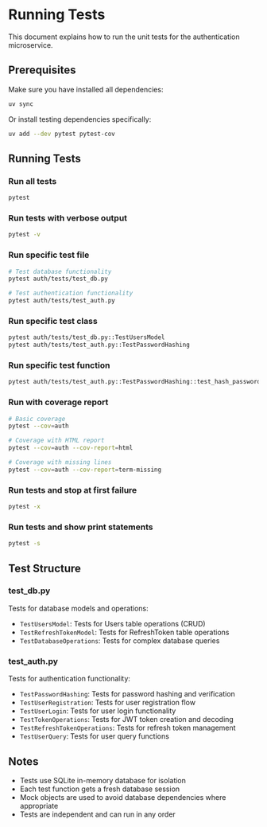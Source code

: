 # Running Tests

This document explains how to run the unit tests for the authentication microservice.

## Prerequisites

Make sure you have installed all dependencies:

```bash
uv sync
```

Or install testing dependencies specifically:

```bash
uv add --dev pytest pytest-cov
```

## Running Tests

### Run all tests
```bash
pytest
```

### Run tests with verbose output
```bash
pytest -v
```

### Run specific test file
```bash
# Test database functionality
pytest auth/tests/test_db.py

# Test authentication functionality
pytest auth/tests/test_auth.py
```

### Run specific test class
```bash
pytest auth/tests/test_db.py::TestUsersModel
pytest auth/tests/test_auth.py::TestPasswordHashing
```

### Run specific test function
```bash
pytest auth/tests/test_auth.py::TestPasswordHashing::test_hash_password
```

### Run with coverage report
```bash
# Basic coverage
pytest --cov=auth

# Coverage with HTML report
pytest --cov=auth --cov-report=html

# Coverage with missing lines
pytest --cov=auth --cov-report=term-missing
```

### Run tests and stop at first failure
```bash
pytest -x
```

### Run tests and show print statements
```bash
pytest -s
```

## Test Structure

### test_db.py
Tests for database models and operations:
- `TestUsersModel`: Tests for Users table operations (CRUD)
- `TestRefreshTokenModel`: Tests for RefreshToken table operations
- `TestDatabaseOperations`: Tests for complex database queries

### test_auth.py
Tests for authentication functionality:
- `TestPasswordHashing`: Tests for password hashing and verification
- `TestUserRegistration`: Tests for user registration flow
- `TestUserLogin`: Tests for user login functionality
- `TestTokenOperations`: Tests for JWT token creation and decoding
- `TestRefreshTokenOperations`: Tests for refresh token management
- `TestUserQuery`: Tests for user query functions

## Notes

- Tests use SQLite in-memory database for isolation
- Each test function gets a fresh database session
- Mock objects are used to avoid database dependencies where appropriate
- Tests are independent and can run in any order
